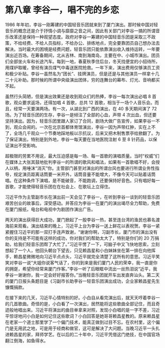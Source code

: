 # 第八章 李谷一，唱不完的乡恋

1986 年年初，李谷一刚筹建的中国轻音乐团就来到了厦门演出。那时候中国对轻音乐的概念还是介于抒情小调与靡靡之音之间，因此有关部门对李谷一搞的所谓音乐改革还是保持一种观望态度。政府对李谷一筹建的中国轻音乐团是采取三不政策，不给经费、不给人员指标，不给办公、排练地点，完全要靠团员自己想办法去解决。当时最大的困境是经费问题，轻音乐团只能依靠演出收入维持运转，一年要演出近百场。在筹备期间，北从吉林、南到海南岛，主要在中、小城市演出。团员们全部坐火车和长途汽车。每到一地，春夏秋季住后台，冬天找便宜的小招待所，用煤炉取暖，曾经有演员煤气中毒送医院抢救。一年下来，演出费用仅够演员工资和极少补贴。李谷一虽然名为“团长”、挂牌演员，但是还是与其他演员一样拿十几二十元补助。那时候的所谓中央级演出团体，穷的连舞台的幕布、灯光、音响都买不起。

虽然行头简陋，但是演出效果还是收到观众们的热捧，李谷一每次演出必唱 8 首歌，观众要求返场，还得加唱 4 首歌，总共 12 首歌，相当于一场个人音乐会。而且，经常一天要演两场。有一次，从湖北到广西的演出，在 40 多天期间演了 72 场。为了轻音乐团的生存，李谷一是倾注了全部的心血，声带 4 次出血，但还要坚持演出。因为，轻音乐团里跟人家订了合同，剧场大做广告宣传，如果李谷一不到，观众会闹的。一次在北京首都体育馆演出，李谷一因为声带红肿，实在上不了，全场几千观众一个节奏地踩地板以示抗议，后来又把木制售票亭给掀翻了。为了保证演出，特别是到外地，李谷一每天要在当地医院注射 6 至 8 针药品，以保证演出不受影响。

超极限的劳累不用说，最大压迫感是每一场、每一首歌的演唱质量。当时“权威”们在媒体上大张其鼓地批判李谷一的所谓的歌风和唱法，如果有一首歌唱不好，会授人以柄，用唾沫“消灭”你。主管部门甚至对演出的所谓台风也要进行所谓业务性指导，规定演员距离话筒要一米开外，话筒音量不能增大，不像今天可以贴着话筒唱。在这种条件下演唱，是不能破音，不能跑调，还要保持好音色。只有唱好每一首歌，才能使得轻音乐团在在社会上、在歌坛上立得住。

习近平作为主管副市长在演出前一天会见了李谷一，在听到李谷一谈到的轻音乐团艰苦创业的故事后，深受感动。并答应为李谷一在厦门的演出竭尽全力帮助，免费在厦门报纸，电台和电视中为剧团作演出广告。

两天的演出获得巨大成功，厦门掀起了一股李谷一热，甚至连台湾的渔民也慕名渡海前来观看。演出结束的晚上，习近平上台为李谷一送上鲜花以表祝贺。李谷一紧紧握住习近平的那一双打手连声致谢，“谢谢你啊，习副市长，厦门市的演出没有你的支持是不可能有这样的成功，你对我们的帮助太大了，特别是你们的 20 万捐助，给我们轻音乐团帮了大忙了。”习近平愣了一下，可脑子中又飞快地思索，立刻想起了一个人，他回头朝台下望去，只见赖昌星和小白妹妹坐在第一排在向他挥手，赖昌星微微地向习近平点点头，习近平就完全清楚了这所有的意思。习近平笑笑对李谷一说“大姐你说客气话了，你的到来是我们厦门人民的荣幸，我一直是你的拥趸，希望你经常来厦门作客。”李谷一听了后眼眶中流出一丝热泪说“近平，我李谷一谢谢你，我一定会好好报答你。”当晚轻音乐团就开车出发直奔汕头。第二天的厦门日报头条题目是《习副市长助李谷一轻音乐团演出成功，企业家赖昌星先生慷慨捐款。

在接下来的几天，习近平心情特别的好。小白自从看完演出后，就天天哼着李谷一的几首歌曲。奇怪的是，小白看了一次演出，居然能将这些歌曲全部记住，而且奇迹般地唱出来。习近平将演出的曲目单拿来对照，发现小白唱的是一字不差，习近平惊讶地问小白是如何记住这些歌词？小白回答是她哥哥赖昌星教的。原来赖昌星在老家一个道士那里学了一个偏门技术，能真正做到过目不忘。在农村里，这个偏门是无用武之地，可是用于经商和做官，这可是解决了大问题。当晚习近平一头扎进赖昌星的家，拜师学艺。在以后的二十年中，习近平凭借这门绝技，在中国官场翻江倒海，如鱼得水。
